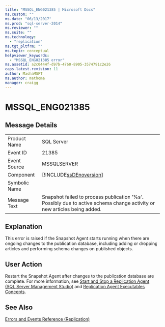 ```yaml
---
title: "MSSQL_ENG021385 | Microsoft Docs"
ms.custom: ""
ms.date: "06/13/2017"
ms.prod: "sql-server-2014"
ms.reviewer: ""
ms.suite: ""
ms.technology: 
  - "replication"
ms.tgt_pltfrm: ""
ms.topic: conceptual
helpviewer_keywords: 
  - "MSSQL_ENG021385 error"
ms.assetid: a2c0444f-d97b-4760-8905-3574791c2e26
caps.latest.revision: 11
author: MashaMSFT
ms.author: mathoma
manager: craigg
---
```

# MSSQL_ENG021385
    
## Message Details  
  
|||  
|-|-|  
|Product Name|SQL Server|  
|Event ID|21385|  
|Event Source|MSSQLSERVER|  
|Component|[!INCLUDE[ssDEnoversion](../../includes/ssdenoversion-md.md)]|  
|Symbolic Name||  
|Message Text|Snapshot failed to process publication '%s'. Possibly due to active schema change activity or new articles being added.|  
  
## Explanation  
 This error is raised if the Snapshot Agent starts running when there are ongoing changes to the publication database, including adding or dropping articles and performing schema changes on published objects.  
  
## User Action  
 Restart the Snapshot Agent after changes to the publication database are complete. For more information, see [Start and Stop a Replication Agent &#40;SQL Server Management Studio&#41;](agents/start-and-stop-a-replication-agent-sql-server-management-studio.md) and [Replication Agent Executables Concepts](concepts/replication-agent-executables-concepts.md).  
  
## See Also  
 [Errors and Events Reference &#40;Replication&#41;](errors-and-events-reference-replication.md)  
  
  

